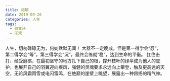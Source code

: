```yaml
---
title: 砥砺
date: 2019-09-26
categories: 人生
tags:
  - 散文诗
  - 乐观
---
```


人生，切勿碌碌无为，何妨默默无闻！
大器不一定晚成，但是第一得学会“忍”，第二得学会“等”，第三得学会“沉”，最终会练就“稳”，达到生命的平衡。<!--more-->
扛住击打、经受磨砺，在最初坚守的地方扎下自己的根，撑开枝叶的绿伞成为他人的庇护，也展开自己的羽翼迎向疾风，强健的灵魂要求永远向上攀登，触及更高远的天空，无论风霜雨雪或电闪雷鸣，在绝巅的崖壁上眺望，展露出一种昂扬的精气神。